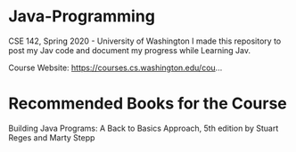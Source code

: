 # Java-Programming
CSE 142, Spring 2020 - University of Washington 
I made this repository to post my Jav code and document my progress while Learning Jav.


Course Website: https://courses.cs.washington.edu/cou...



# Recommended Books for the Course

Building Java Programs: A Back to Basics Approach, 5th edition
by Stuart Reges and Marty Stepp

